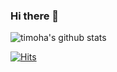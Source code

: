 ### Hi there 👋

<!--
**t1mosha/t1mosha** is a ✨ _special_ ✨ repository because its `README.md` (this file) appears on your GitHub profile.

Here are some ideas to get you started:

- 🔭 I’m currently working on ...
- 🌱 I’m currently learning ...
- 👯 I’m looking to collaborate on ...
- 🤔 I’m looking for help with ...
- 💬 Ask me about ...
- 📫 How to reach me: ...
- 😄 Pronouns: ...
- ⚡ Fun fact: ...
-->
![timoha's github stats](https://github-readme-stats.vercel.app/api?username=t1mosha&theme=dark&show_icons=true)

[![Hits](https://hits.seeyoufarm.com/api/count/incr/badge.svg?url=https%3A%2F%2Fgithub.com/t1mosha%2Fgjbae1212%2Fhit-counter&count_bg=%23000000&title_bg=%23BA4242&icon=github.svg&icon_color=%23FFFFFF&title=Profile+Visits&edge_flat=false)](http://timoha.site)
